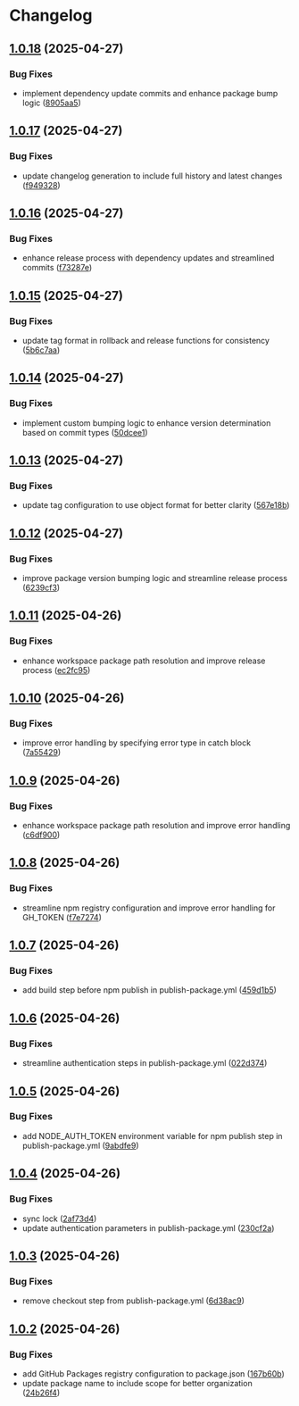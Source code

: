 # Changelog

## [1.0.18](https://github.com/exile-watch/voidstone/compare/v1.0.17...v1.0.18) (2025-04-27)


### Bug Fixes

* implement dependency update commits and enhance package bump logic ([8905aa5](https://github.com/exile-watch/voidstone/commit/8905aa5e246510dd0421d66bff4df106789ed721))

## [1.0.17](https://github.com/exile-watch/voidstone/compare/v1.0.16...v1.0.17) (2025-04-27)


### Bug Fixes

* update changelog generation to include full history and latest changes ([f949328](https://github.com/exile-watch/voidstone/commit/f94932855a7c75a527eb920fe78e303e5f46cb1b))

## [1.0.16](https://github.com/exile-watch/voidstone/compare/v1.0.15...v1.0.16) (2025-04-27)


### Bug Fixes

* enhance release process with dependency updates and streamlined commits ([f73287e](https://github.com/exile-watch/voidstone/commit/f73287e84e2c3e6c3d332548c415c5081ffd9ae7))

## [1.0.15](https://github.com/exile-watch/voidstone/compare/v1.0.14...v1.0.15) (2025-04-27)


### Bug Fixes

* update tag format in rollback and release functions for consistency ([5b6c7aa](https://github.com/exile-watch/voidstone/commit/5b6c7aaaef0274986945633e057f4cb6b23539b5))

## [1.0.14](https://github.com/exile-watch/voidstone/compare/v1.0.13...v1.0.14) (2025-04-27)


### Bug Fixes

* implement custom bumping logic to enhance version determination based on commit types ([50dcee1](https://github.com/exile-watch/voidstone/commit/50dcee1791877a90244ae8b94c35693c9fbb7e57))

## [1.0.13](https://github.com/exile-watch/voidstone/compare/v1.0.12...v1.0.13) (2025-04-27)


### Bug Fixes

* update tag configuration to use object format for better clarity ([567e18b](https://github.com/exile-watch/voidstone/commit/567e18bec32b8cff41e5bedaea71945b7f403a0d))

## [1.0.12](https://github.com/exile-watch/voidstone/compare/v1.0.11...v1.0.12) (2025-04-27)


### Bug Fixes

* improve package version bumping logic and streamline release process ([6239cf3](https://github.com/exile-watch/voidstone/commit/6239cf351db31119b5c8092632952e0c6c45a827))

## [1.0.11](https://github.com/exile-watch/voidstone/compare/v1.0.10...v1.0.11) (2025-04-26)


### Bug Fixes

* enhance workspace package path resolution and improve release process ([ec2fc95](https://github.com/exile-watch/voidstone/commit/ec2fc95f7acf77a1704085d625f253943b1c7e4b))

## [1.0.10](https://github.com/exile-watch/voidstone/compare/v1.0.9...v1.0.10) (2025-04-26)


### Bug Fixes

* improve error handling by specifying error type in catch block ([7a55429](https://github.com/exile-watch/voidstone/commit/7a5542952f62cb04ccffec7d11678f6d55fdada8))

## [1.0.9](https://github.com/exile-watch/voidstone/compare/v1.0.8...v1.0.9) (2025-04-26)


### Bug Fixes

* enhance workspace package path resolution and improve error handling ([c6df900](https://github.com/exile-watch/voidstone/commit/c6df900a9192e7dc7c0af643980f79dc59419cca))

## [1.0.8](https://github.com/exile-watch/voidstone/compare/v1.0.7...v1.0.8) (2025-04-26)


### Bug Fixes

* streamline npm registry configuration and improve error handling for GH_TOKEN ([f7e7274](https://github.com/exile-watch/voidstone/commit/f7e72741b77b0f5690f5604fadf6185905c33f8f))

## [1.0.7](https://github.com/exile-watch/voidstone/compare/v1.0.6...v1.0.7) (2025-04-26)


### Bug Fixes

* add build step before npm publish in publish-package.yml ([459d1b5](https://github.com/exile-watch/voidstone/commit/459d1b500ae5b04cf6edbe68403ecf401b795480))

## [1.0.6](https://github.com/exile-watch/voidstone/compare/v1.0.5...v1.0.6) (2025-04-26)


### Bug Fixes

* streamline authentication steps in publish-package.yml ([022d374](https://github.com/exile-watch/voidstone/commit/022d374267c3deebe392c6ea8f6a9159ff87371f))

## [1.0.5](https://github.com/exile-watch/voidstone/compare/v1.0.4...v1.0.5) (2025-04-26)


### Bug Fixes

* add NODE_AUTH_TOKEN environment variable for npm publish step in publish-package.yml ([9abdfe9](https://github.com/exile-watch/voidstone/commit/9abdfe9b197247bbd19c71a251b30a433c62b4fc))

## [1.0.4](https://github.com/exile-watch/voidstone/compare/v1.0.3...v1.0.4) (2025-04-26)


### Bug Fixes

* sync lock ([2af73d4](https://github.com/exile-watch/voidstone/commit/2af73d4fa613289c7b0998e6d8b46b4d0c1ccdb6))
* update authentication parameters in publish-package.yml ([230cf2a](https://github.com/exile-watch/voidstone/commit/230cf2a6a20b10adaf8bfddc4c01cbd3db250cbc))

## [1.0.3](https://github.com/exile-watch/voidstone/compare/v1.0.2...v1.0.3) (2025-04-26)


### Bug Fixes

* remove checkout step from publish-package.yml ([6d38ac9](https://github.com/exile-watch/voidstone/commit/6d38ac9093e7812504ae84f558fb2e1bed8d9ac0))

## [1.0.2](https://github.com/exile-watch/voidstone/compare/v1.0.1...v1.0.2) (2025-04-26)


### Bug Fixes

* add GitHub Packages registry configuration to package.json ([167b60b](https://github.com/exile-watch/voidstone/commit/167b60ba31154391d2c43b02290a0d4446782134))
* update package name to include scope for better organization ([24b26f4](https://github.com/exile-watch/voidstone/commit/24b26f4928863a4515a5105fc618ed513cf5640a))

